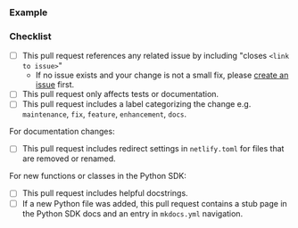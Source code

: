 <!-- 
Thanks for opening a pull request to Prefect! We've got a few requests to help us review contributions:

- Make sure that your title neatly summarizes the proposed changes.
- Provide a short overview of the change and the value it adds.
- Share an example to help us understand the change in user experience.
- Confirm that you've done common tasks so we can give a timely review.
- Review our contribution guidelines: https://docs.prefect.io/latest/contributing/overview/

Happy engineering!
-->

<!-- Include an overview here -->

### Example
<!-- 
Share an example of the change in action.

A code blurb is best. Changes to features should include an example that is executable by a new user.
If changing documentation, a link to a preview of the page is great.
 -->

### Checklist
<!-- These boxes may be checked after opening the pull request. -->

- [ ] This pull request references any related issue by including "closes `<link to issue>`"
	- If no issue exists and your change is not a small fix, please [create an issue](https://github.com/PrefectHQ/prefect/issues/new/choose) first.
- [ ] This pull request only affects tests or documentation.
- [ ] This pull request includes a label categorizing the change e.g. `maintenance`, `fix`, `feature`, `enhancement`, `docs`.
  <!-- If you do not have permission to add a label, a maintainer will add one for you -->

For documentation changes:

- [ ] This pull request includes redirect settings in `netlify.toml` for files that are removed or renamed.

For new functions or classes in the Python SDK:

- [ ] This pull request includes helpful docstrings.
- [ ] If a new Python file was added, this pull request contains a stub page in the Python SDK docs and an entry in `mkdocs.yml` navigation.
